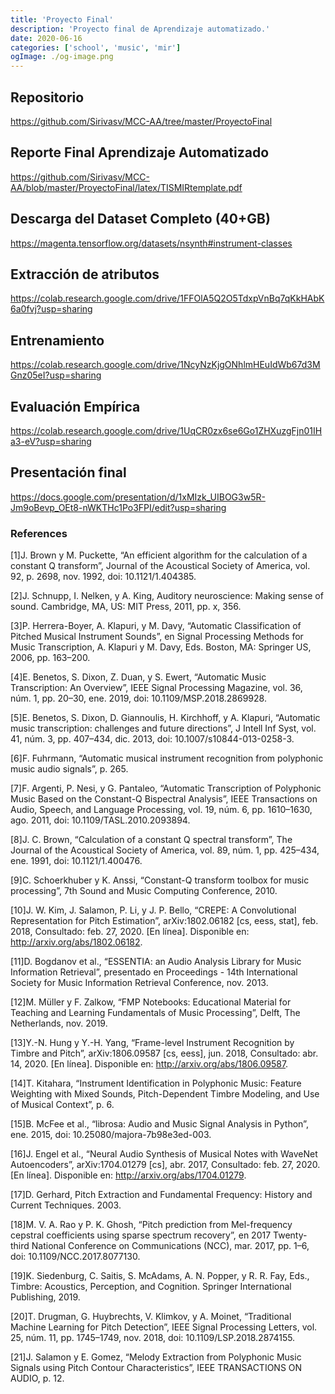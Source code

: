 ```yaml
---
title: 'Proyecto Final'
description: 'Proyecto final de Aprendizaje automatizado.'
date: 2020-06-16
categories: ['school', 'music', 'mir']
ogImage: ./og-image.png
---
```

## Repositorio
https://github.com/Sirivasv/MCC-AA/tree/master/ProyectoFinal

## Reporte Final Aprendizaje Automatizado
https://github.com/Sirivasv/MCC-AA/blob/master/ProyectoFinal/latex/TISMIRtemplate.pdf

## Descarga del Dataset Completo (40+GB)
https://magenta.tensorflow.org/datasets/nsynth#instrument-classes

## Extracción de atributos
https://colab.research.google.com/drive/1FFOlA5Q2O5TdxpVnBq7qKkHAbK6a0fvj?usp=sharing

## Entrenamiento
https://colab.research.google.com/drive/1NcyNzKjgONhlmHEuIdWb67d3MGnz05eI?usp=sharing

## Evaluación Empírica
https://colab.research.google.com/drive/1UqCR0zx6se6Go1ZHXuzgFjn01IHa3-eV?usp=sharing

## Presentación final
https://docs.google.com/presentation/d/1xMIzk_UIBOG3w5R-Jm9oBevp_OEt8-nWKTHc1Po3FPI/edit?usp=sharing

### References

[1]J. Brown y M. Puckette, “An efficient algorithm for the calculation of a constant Q transform”, Journal of the Acoustical Society of America, vol. 92, p. 2698, nov. 1992, doi: 10.1121/1.404385.

[2]J. Schnupp, I. Nelken, y A. King, Auditory neuroscience: Making sense of sound. Cambridge, MA, US: MIT Press, 2011, pp. x, 356.

[3]P. Herrera-Boyer, A. Klapuri, y M. Davy, “Automatic Classification of Pitched Musical Instrument Sounds”, en Signal Processing Methods for Music Transcription, A. Klapuri y M. Davy, Eds. Boston, MA: Springer US, 2006, pp. 163–200.

[4]E. Benetos, S. Dixon, Z. Duan, y S. Ewert, “Automatic Music Transcription: An Overview”, IEEE Signal Processing Magazine, vol. 36, núm. 1, pp. 20–30, ene. 2019, doi: 10.1109/MSP.2018.2869928.

[5]E. Benetos, S. Dixon, D. Giannoulis, H. Kirchhoff, y A. Klapuri, “Automatic music transcription: challenges and future directions”, J Intell Inf Syst, vol. 41, núm. 3, pp. 407–434, dic. 2013, doi: 10.1007/s10844-013-0258-3.

[6]F. Fuhrmann, “Automatic musical instrument recognition from polyphonic music audio signals”, p. 265.

[7]F. Argenti, P. Nesi, y G. Pantaleo, “Automatic Transcription of Polyphonic Music Based on the Constant-Q Bispectral Analysis”, IEEE Transactions on Audio, Speech, and Language Processing, vol. 19, núm. 6, pp. 1610–1630, ago. 2011, doi: 10.1109/TASL.2010.2093894.

[8]J. C. Brown, “Calculation of a constant Q spectral transform”, The Journal of the Acoustical Society of America, vol. 89, núm. 1, pp. 425–434, ene. 1991, doi: 10.1121/1.400476.

[9]C. Schoerkhuber y K. Anssi, “Constant-Q transform toolbox for music processing”, 7th Sound and Music Computing Conference, 2010.

[10]J. W. Kim, J. Salamon, P. Li, y J. P. Bello, “CREPE: A Convolutional Representation for Pitch Estimation”, arXiv:1802.06182 [cs, eess, stat], feb. 2018, Consultado: feb. 27, 2020. [En línea]. Disponible en: http://arxiv.org/abs/1802.06182.

[11]D. Bogdanov et al., “ESSENTIA: an Audio Analysis Library for Music Information Retrieval”, presentado en Proceedings - 14th International Society for Music Information Retrieval Conference, nov. 2013.

[12]M. Müller y F. Zalkow, “FMP Notebooks: Educational Material for Teaching and Learning Fundamentals of Music Processing”, Delft, The Netherlands, nov. 2019.

[13]Y.-N. Hung y Y.-H. Yang, “Frame-level Instrument Recognition by Timbre and Pitch”, arXiv:1806.09587 [cs, eess], jun. 2018, Consultado: abr. 14, 2020. [En línea]. Disponible en: http://arxiv.org/abs/1806.09587.

[14]T. Kitahara, “Instrument Identification in Polyphonic Music: Feature Weighting with Mixed Sounds, Pitch-Dependent Timbre Modeling, and Use of Musical Context”, p. 6.

[15]B. McFee et al., “librosa: Audio and Music Signal Analysis in Python”, ene. 2015, doi: 10.25080/majora-7b98e3ed-003.

[16]J. Engel et al., “Neural Audio Synthesis of Musical Notes with WaveNet Autoencoders”, arXiv:1704.01279 [cs], abr. 2017, Consultado: feb. 27, 2020. [En línea]. Disponible en: http://arxiv.org/abs/1704.01279.

[17]D. Gerhard, Pitch Extraction and Fundamental Frequency: History and Current Techniques. 2003.

[18]M. V. A. Rao y P. K. Ghosh, “Pitch prediction from Mel-frequency cepstral coefficients using sparse spectrum recovery”, en 2017 Twenty-third National Conference on Communications (NCC), mar. 2017, pp. 1–6, doi: 10.1109/NCC.2017.8077130.

[19]K. Siedenburg, C. Saitis, S. McAdams, A. N. Popper, y R. R. Fay, Eds., Timbre: Acoustics, Perception, and Cognition. Springer International Publishing, 2019.

[20]T. Drugman, G. Huybrechts, V. Klimkov, y A. Moinet, “Traditional Machine Learning for Pitch Detection”, IEEE Signal Processing Letters, vol. 25, núm. 11, pp. 1745–1749, nov. 2018, doi: 10.1109/LSP.2018.2874155.

[21]J. Salamon y E. Gomez, “Melody Extraction from Polyphonic Music Signals using Pitch Contour Characteristics”, IEEE TRANSACTIONS ON AUDIO, p. 12.
